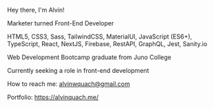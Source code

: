 Hey there, I'm Alvin!

Marketer turned Front-End Developer

HTML5, CSS3, Sass, TailwindCSS, MaterialUI, JavaScript (ES6+), TypeScript, React, NextJS, Firebase, RestAPI, GraphQL, Jest, Sanity.io

Web Development Bootcamp graduate from Juno College

Currently seeking a role in front-end development

How to reach me: alvinwquach@gmail.com

Portfolio: https://alvinquach.me/
